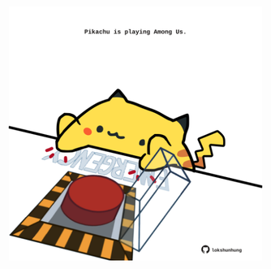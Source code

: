 <!-- built at 25/03/2023, 17:01:07 UTC -->
<p align="center">
  <img width="500" height="500" src="./ReadmeImage.svg">
</p>
